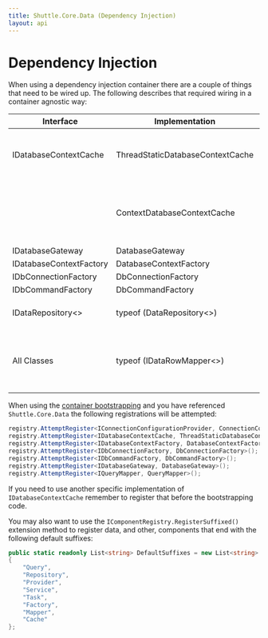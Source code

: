 ```yaml
---
title: Shuttle.Core.Data (Dependency Injection)
layout: api
---
```

# Dependency Injection

When using a dependency injection container there are a couple of things that need to be wired up.  The following describes that required wiring in a container agnostic way:

| Interface | Implementation | Comments |
| --- | --- | --- |
| IDatabaseContextCache | ThreadStaticDatabaseContextCache | Use this in Windows Service / Console solutions (such as when using the Shuttle.Core.Host). |
|  | ContextDatabaseContextCache | Use this in a Web / Web-Api / WCF scenario.  Contained in the Shuttle.Core.Data.Http package. |
| IDatabaseGateway | DatabaseGateway | |
| IDatabaseContextFactory | DatabaseContextFactory | |
| IDbConnectionFactory | DbConnectionFactory | |
| IDbCommandFactory | DbCommandFactory | |
| IDataRepository<> | typeof (DataRepository<>) | Your container should support an open generic construct. |
| All Classes | typeof (IDataRowMapper<>) | Your container should be able to find all open generic implementations of the `IDataRowMapper<T>` interface |

When using the [container bootstrapping](http://shuttle.github.io/shuttle-core-pre-ms-di/overview-container/#Bootstrapping) and you have referenced `Shuttle.Core.Data` the following registrations will be attempted:

```c#
registry.AttemptRegister<IConnectionConfigurationProvider, ConnectionConfigurationProvider>();
registry.AttemptRegister<IDatabaseContextCache, ThreadStaticDatabaseContextCache>();
registry.AttemptRegister<IDatabaseContextFactory, DatabaseContextFactory>();
registry.AttemptRegister<IDbConnectionFactory, DbConnectionFactory>();
registry.AttemptRegister<IDbCommandFactory, DbCommandFactory>();
registry.AttemptRegister<IDatabaseGateway, DatabaseGateway>();
registry.AttemptRegister<IQueryMapper, QueryMapper>();
```

If you need to use another specific implementation of `IDatabaseContextCache` remember to register that before the bootstrapping code.

You may also want to use the `IComponentRegistry.RegisterSuffixed()` extension method to register data, and other, components that end with the following default suffixes:

```c#
public static readonly List<string> DefaultSuffixes = new List<string>
{
    "Query",
    "Repository",
    "Provider",
    "Service",
    "Task",
    "Factory",
    "Mapper",
    "Cache"
};
```